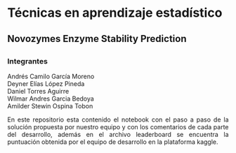 # Técnicas en aprendizaje estadístico 
## Novozymes Enzyme Stability Prediction
##
### Integrantes
 Andrés Camilo García Moreno
 </br>
 Deyner Elías López Pineda
 </br>
 Daniel Torres Aguirre
 </br>
 Wilmar Andres Garcia Bedoya
 </br>
 Amilder Stewin Ospina Tobon 
 
<div style="text-align: justify">
En este repositorio esta contenido el notebook con el paso a paso de la solución propuesta por nuestro equipo y con los comentarios de cada parte del desarrollo, además en el archivo leaderboard se encuentra la puntuación obtenida por el equipo de desarrollo en la plataforma kaggle.
</div>
